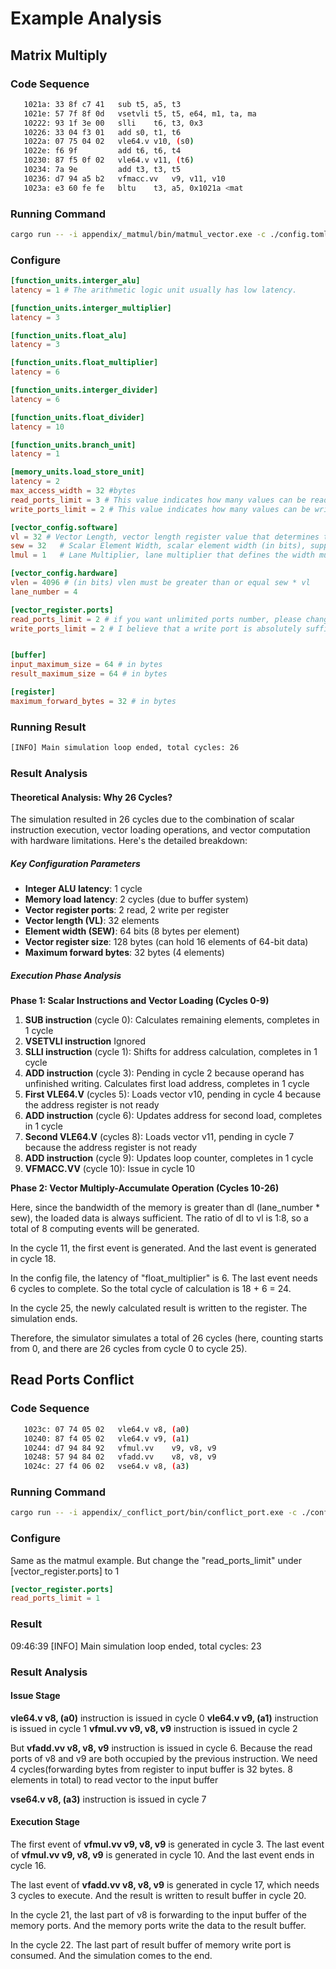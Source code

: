 
# Example Analysis

## Matrix Multiply

### Code Sequence

```sh
   1021a: 33 8f c7 41  	sub	t5, a5, t3
   1021e: 57 7f 8f 0d  	vsetvli	t5, t5, e64, m1, ta, ma
   10222: 93 1f 3e 00  	slli	t6, t3, 0x3
   10226: 33 04 f3 01  	add	s0, t1, t6
   1022a: 07 75 04 02  	vle64.v	v10, (s0)
   1022e: f6 9f        	add	t6, t6, t4
   10230: 87 f5 0f 02  	vle64.v	v11, (t6)
   10234: 7a 9e        	add	t3, t3, t5
   10236: d7 94 a5 b2  	vfmacc.vv	v9, v11, v10
   1023a: e3 60 fe fe  	bltu	t3, a5, 0x1021a <mat
```
### Running Command

```sh
cargo run -- -i appendix/_matmul/bin/matmul_vector.exe -c ./config.toml -s 0x1021a -e 0x1023a
```

### Configure

```toml
[function_units.interger_alu]
latency = 1 # The arithmetic logic unit usually has low latency.

[function_units.interger_multiplier]
latency = 3

[function_units.float_alu]
latency = 3

[function_units.float_multiplier]
latency = 6 

[function_units.interger_divider]
latency = 6

[function_units.float_divider]
latency = 10 

[function_units.branch_unit]
latency = 1 

[memory_units.load_store_unit]
latency = 2 
max_access_width = 32 #bytes
read_ports_limit = 3 # This value indicates how many values can be read in parallel
write_ports_limit = 2 # This value indicates how many values can be write in parallel

[vector_config.software]
vl = 32 # Vector Length, vector length register value that determines the number of elements for current vector operations
sew = 32   # Scalar Element Width, scalar element width (in bits), supports 8/16/32/64 bits
lmul = 1   # Lane Multiplier, lane multiplier that defines the width multiplier of vector register groups

[vector_config.hardware]
vlen = 4096 # (in bits) vlen must be greater than or equal sew * vl
lane_number = 4

[vector_register.ports]
read_ports_limit = 2 # if you want unlimited ports number, please change this number large enough, like 64 or some number else. Number of simultaneous read ports for one vector register.
write_ports_limit = 2 # I believe that a write port is absolutely sufficient when the compiler allocates registers reasonably. However, if some odd instruction streams are constructed, increasing this value can also be considered. Number of simultaneous write ports for one vector register


[buffer]
input_maximum_size = 64 # in bytes
result_maximum_size = 64 # in bytes

[register]
maximum_forward_bytes = 32 # in bytes
```



### Running Result

```sh
[INFO] Main simulation loop ended, total cycles: 26
```

### Result Analysis

#### Theoretical Analysis: Why 26 Cycles?

The simulation resulted in 26 cycles due to the combination of scalar instruction execution, vector loading operations, and vector computation with hardware limitations. Here's the detailed breakdown:

##### Key Configuration Parameters
- **Integer ALU latency**: 1 cycle
- **Memory load latency**: 2 cycles (due to buffer system)
- **Vector register ports**: 2 read, 2 write per register
- **Vector length (VL)**: 32 elements
- **Element width (SEW)**: 64 bits (8 bytes per element)
- **Vector register size**: 128 bytes (can hold 16 elements of 64-bit data)
- **Maximum forward bytes**: 32 bytes (4 elements)

##### Execution Phase Analysis

**Phase 1: Scalar Instructions and Vector Loading (Cycles 0-9)**
1. **SUB instruction** (cycle 0): Calculates remaining elements, completes in 1 cycle
2. **VSETVLI instruction** Ignored
3. **SLLI instruction** (cycle 1): Shifts for address calculation, completes in 1 cycle
4. **ADD instruction** (cycle 3): Pending in cycle 2 because operand has unfinished writing. Calculates first load address, completes in 1 cycle
5. **First VLE64.V** (cycles 5): Loads vector v10, pending in cycle 4 because the address register is not ready
6. **ADD instruction** (cycle 6): Updates address for second load, completes in 1 cycle
7. **Second VLE64.V** (cycles 8): Loads vector v11, pending in cycle 7 because the address register is not ready
8. **ADD instruction** (cycle 9): Updates loop counter, completes in 1 cycle
9. **VFMACC.VV** (cycle 10): Issue in cycle 10

**Phase 2: Vector Multiply-Accumulate Operation (Cycles 10-26)**

Here, since the bandwidth of the memory is greater than dl (lane_number * sew), the loaded data is always sufficient. The ratio of dl to vl is 1:8, so a total of 8 computing events will be generated.

In the cycle 11, the first event is generated. And the last event is generated in cycle 18.

In the config file, the latency of "float_multiplier" is 6. The last event needs 6 cycles to complete. So the total cycle of calculation is 18 + 6 = 24.

In the cycle 25, the newly calculated result is written to the register. The simulation ends.

Therefore, the simulator simulates a total of 26 cycles (here, counting starts from 0, and there are 26 cycles from cycle 0 to cycle 25).


## Read Ports Conflict

### Code Sequence

```sh
   1023c: 07 74 05 02  	vle64.v	v8, (a0)
   10240: 87 f4 05 02  	vle64.v	v9, (a1)
   10244: d7 94 84 92  	vfmul.vv	v9, v8, v9
   10248: 57 94 84 02  	vfadd.vv	v8, v8, v9
   1024c: 27 f4 06 02  	vse64.v	v8, (a3)
```

### Running Command

```sh
cargo run -- -i appendix/_conflict_port/bin/conflict_port.exe -c ./config.toml -s 0x1023c -e 0x10250
```

### Configure

Same as the matmul example. But change the "read_ports_limit" under [vector_register.ports] to 1

```toml
[vector_register.ports]
read_ports_limit = 1
```

### Result

09:46:39 [INFO] Main simulation loop ended, total cycles: 23

### Result Analysis

#### Issue Stage

**vle64.v	v8, (a0)** instruction is issued in cycle 0
**vle64.v	v9, (a1)** instruction is issued in cycle 1
**vfmul.vv	v9, v8, v9** instruction is issued in cycle 2

But **vfadd.vv	v8, v8, v9** instruction is issued in cycle 6. Because the read ports of v8 and v9 are both occupied by the previous instruction. We need 4 cycles(forwarding bytes from register to input buffer is 32 bytes. 8 elements in total) to read vector to the input buffer

**vse64.v	v8, (a3)** instruction is issued in cycle 7

#### Execution Stage

The first event of **vfmul.vv	v9, v8, v9** is generated in cycle 3. The last event of **vfmul.vv	v9, v8, v9** is generated in cycle 10. And the last event ends in cycle 16.

The last event of **vfadd.vv	v8, v8, v9** is generated in cycle 17, which needs 3 cycles to execute. And the result is written to result buffer in cycle 20.

In the cycle 21, the last part of v8 is forwarding to the input buffer of the memory ports. And the memory ports write the data to the result buffer.

In the cycle 22. The last part of result buffer of memory write port is consumed. And the simulation comes to the end.

